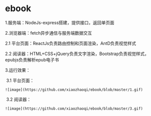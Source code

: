 # ebook
1.服务端：NodeJs-express搭建，提供接口，返回单页面

2.浏览器端：fetch异步通信与服务端数据交互

  2.1 平台页面：ReactJs负责路由控制和页面渲染，AntD负责视觉样式
  
  2.2 阅读器：HTML+CSS+jQuery负责文字渲染，Bootstrap负责视觉样式，epubjs负责解析epub电子书
  
3.运行效果：

  3.1 平台页面：
  
    ![image](https://github.com/xiaozhaoqi/ebook/blob/master/1.gif)
    
  3.2 阅读器：
  
    ![image](https://github.com/xiaozhaoqi/ebook/blob/master/3.gif)
    
